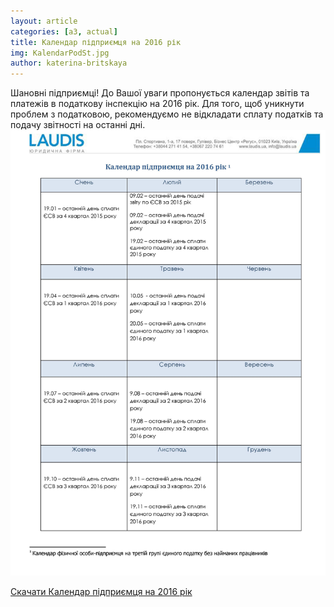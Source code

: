 ```yaml
---
layout: article
categories: [a3, actual]
title: Календар підприємця на 2016 рік 
img: KalendarPodSt.jpg
author: katerina-britskaya
--- 
```

Шановні підприємці! До Вашої уваги пропонується календар звітів та платежів в податкову інспекцію на 2016 рік. Для того, щоб уникнути проблем з податковою, рекомендуємо не відкладати сплату податків та подачу звітності на останні дні. 
![Календар підприємця на 2016 рік ](/images/KalendarP.jpg)

[Скачати Календар підприємця на 2016 рік](/images/Kalendar.pdf)
